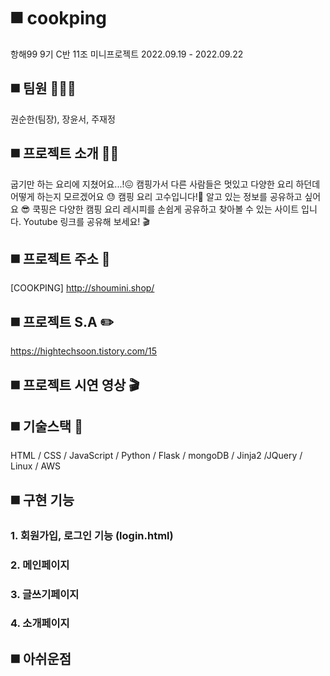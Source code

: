 # ◼️ cookping 
항해99 9기 C반 11조 미니프로젝트
2022.09.19 - 2022.09.22 

## ◼️ 팀원 👨‍👧‍👦
권순한(팀장), 장윤서, 주재정

## ◼️ 프로젝트 소개 👩‍🏫
굽기만 하는 요리에 지쳤어요...!😖 
캠핑가서 다른 사람들은 멋있고 다양한 요리 하던데 어떻게 하는지 모르겠어요 😓
캠핑 요리 고수입니다!🧐 알고 있는 정보를 공유하고 싶어요 😎
쿡핑은 다양한 캠핑 요리 레시피를 손쉽게 공유하고 찾아볼 수 있는 사이트 입니다.
Youtube 링크를 공유해 보세요! 🎬

## ◼️ 프로젝트 주소 📍
[COOKPING] http://shoumini.shop/

## ◼️ 프로젝트 S.A ✏️
https://hightechsoon.tistory.com/15

## ◼️ 프로젝트 시연 영상 🎬



## ◼️ 기술스택 🔨
HTML / CSS / JavaScript / Python / Flask / mongoDB / Jinja2 /JQuery / Linux / AWS 

## ◼️ 구현 기능 
### 1. 회원가입, 로그인 기능 (login.html)
### 2. 메인페이지
### 3. 글쓰기페이지
### 4. 소개페이지

## ◼️ 아쉬운점
